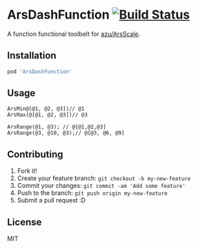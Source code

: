 # ArsDashFunction [![Build Status](https://travis-ci.org/azu/ArsDashFunction.svg)](https://travis-ci.org/azu/ArsDashFunction)

A function functional toolbelt for [azu/ArsScale](https://github.com/azu/ArsScale "azu/ArsScale").

## Installation

``` sh
pod 'ArsDashFunction'
```

## Usage

``` objc
ArsMin@[@1, @2, @3])// @1
ArsMax(@[@1, @2, @3])// @3

ArsRange(@1, @3); // @[@1,@2,@3]
ArsRange(@3, @10, @3);// @[@3, @6, @9]
```

## Contributing

1. Fork it!
2. Create your feature branch: `git checkout -b my-new-feature`
3. Commit your changes: `git commit -am 'Add some feature'`
4. Push to the branch: `git push origin my-new-feature`
5. Submit a pull request :D

## License

MIT
